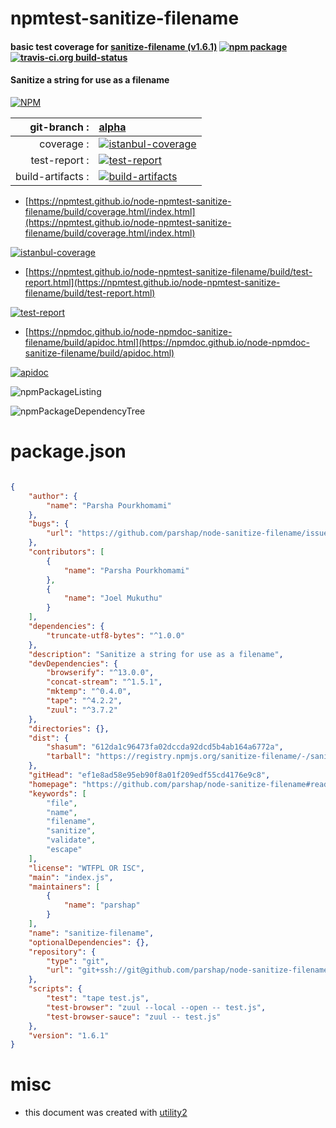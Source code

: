 # npmtest-sanitize-filename

#### basic test coverage for  [sanitize-filename (v1.6.1)](https://github.com/parshap/node-sanitize-filename#readme)  [![npm package](https://img.shields.io/npm/v/npmtest-sanitize-filename.svg?style=flat-square)](https://www.npmjs.org/package/npmtest-sanitize-filename) [![travis-ci.org build-status](https://api.travis-ci.org/npmtest/node-npmtest-sanitize-filename.svg)](https://travis-ci.org/npmtest/node-npmtest-sanitize-filename)

#### Sanitize a string for use as a filename

[![NPM](https://nodei.co/npm/sanitize-filename.png?downloads=true&downloadRank=true&stars=true)](https://www.npmjs.com/package/sanitize-filename)

| git-branch : | [alpha](https://github.com/npmtest/node-npmtest-sanitize-filename/tree/alpha)|
|--:|:--|
| coverage : | [![istanbul-coverage](https://npmtest.github.io/node-npmtest-sanitize-filename/build/coverage.badge.svg)](https://npmtest.github.io/node-npmtest-sanitize-filename/build/coverage.html/index.html)|
| test-report : | [![test-report](https://npmtest.github.io/node-npmtest-sanitize-filename/build/test-report.badge.svg)](https://npmtest.github.io/node-npmtest-sanitize-filename/build/test-report.html)|
| build-artifacts : | [![build-artifacts](https://npmtest.github.io/node-npmtest-sanitize-filename/glyphicons_144_folder_open.png)](https://github.com/npmtest/node-npmtest-sanitize-filename/tree/gh-pages/build)|

- [https://npmtest.github.io/node-npmtest-sanitize-filename/build/coverage.html/index.html](https://npmtest.github.io/node-npmtest-sanitize-filename/build/coverage.html/index.html)

[![istanbul-coverage](https://npmtest.github.io/node-npmtest-sanitize-filename/build/screenCapture.buildCi.browser.%252Ftmp%252Fbuild%252Fcoverage.lib.html.png)](https://npmtest.github.io/node-npmtest-sanitize-filename/build/coverage.html/index.html)

- [https://npmtest.github.io/node-npmtest-sanitize-filename/build/test-report.html](https://npmtest.github.io/node-npmtest-sanitize-filename/build/test-report.html)

[![test-report](https://npmtest.github.io/node-npmtest-sanitize-filename/build/screenCapture.buildCi.browser.%252Ftmp%252Fbuild%252Ftest-report.html.png)](https://npmtest.github.io/node-npmtest-sanitize-filename/build/test-report.html)

- [https://npmdoc.github.io/node-npmdoc-sanitize-filename/build/apidoc.html](https://npmdoc.github.io/node-npmdoc-sanitize-filename/build/apidoc.html)

[![apidoc](https://npmdoc.github.io/node-npmdoc-sanitize-filename/build/screenCapture.buildCi.browser.%252Ftmp%252Fbuild%252Fapidoc.html.png)](https://npmdoc.github.io/node-npmdoc-sanitize-filename/build/apidoc.html)

![npmPackageListing](https://npmtest.github.io/node-npmtest-sanitize-filename/build/screenCapture.npmPackageListing.svg)

![npmPackageDependencyTree](https://npmtest.github.io/node-npmtest-sanitize-filename/build/screenCapture.npmPackageDependencyTree.svg)



# package.json

```json

{
    "author": {
        "name": "Parsha Pourkhomami"
    },
    "bugs": {
        "url": "https://github.com/parshap/node-sanitize-filename/issues"
    },
    "contributors": [
        {
            "name": "Parsha Pourkhomami"
        },
        {
            "name": "Joel Mukuthu"
        }
    ],
    "dependencies": {
        "truncate-utf8-bytes": "^1.0.0"
    },
    "description": "Sanitize a string for use as a filename",
    "devDependencies": {
        "browserify": "^13.0.0",
        "concat-stream": "^1.5.1",
        "mktemp": "^0.4.0",
        "tape": "^4.2.2",
        "zuul": "^3.7.2"
    },
    "directories": {},
    "dist": {
        "shasum": "612da1c96473fa02dccda92dcd5b4ab164a6772a",
        "tarball": "https://registry.npmjs.org/sanitize-filename/-/sanitize-filename-1.6.1.tgz"
    },
    "gitHead": "ef1e8ad58e95eb90f8a01f209edf55cd4176e9c8",
    "homepage": "https://github.com/parshap/node-sanitize-filename#readme",
    "keywords": [
        "file",
        "name",
        "filename",
        "sanitize",
        "validate",
        "escape"
    ],
    "license": "WTFPL OR ISC",
    "main": "index.js",
    "maintainers": [
        {
            "name": "parshap"
        }
    ],
    "name": "sanitize-filename",
    "optionalDependencies": {},
    "repository": {
        "type": "git",
        "url": "git+ssh://git@github.com/parshap/node-sanitize-filename.git"
    },
    "scripts": {
        "test": "tape test.js",
        "test-browser": "zuul --local --open -- test.js",
        "test-browser-sauce": "zuul -- test.js"
    },
    "version": "1.6.1"
}
```



# misc
- this document was created with [utility2](https://github.com/kaizhu256/node-utility2)
